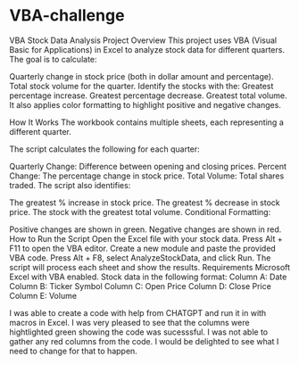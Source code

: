 # VBA-challenge
VBA Stock Data Analysis
Project Overview
This project uses VBA (Visual Basic for Applications) in Excel to analyze stock data for different quarters. The goal is to calculate:

Quarterly change in stock price (both in dollar amount and percentage).
Total stock volume for the quarter.
Identify the stocks with the:
Greatest percentage increase.
Greatest percentage decrease.
Greatest total volume.
It also applies color formatting to highlight positive and negative changes.

How It Works
The workbook contains multiple sheets, each representing a different quarter.

The script calculates the following for each quarter:

Quarterly Change: Difference between opening and closing prices.
Percent Change: The percentage change in stock price.
Total Volume: Total shares traded.
The script also identifies:

The greatest % increase in stock price.
The greatest % decrease in stock price.
The stock with the greatest total volume.
Conditional Formatting:

Positive changes are shown in green.
Negative changes are shown in red.
How to Run the Script
Open the Excel file with your stock data.
Press Alt + F11 to open the VBA editor.
Create a new module and paste the provided VBA code.
Press Alt + F8, select AnalyzeStockData, and click Run.
The script will process each sheet and show the results.
Requirements
Microsoft Excel with VBA enabled.
Stock data in the following format:
Column A: Date
Column B: Ticker Symbol
Column C: Open Price
Column D: Close Price
Column E: Volume


I was able to create a code with help from CHATGPT and run it in with macros in Excel. I was very pleased to see that the columns were hightlighted green showing the code was sucesssful. I was not able to gather any red columns from the code. I would be delighted to see what I need to change for that to happen. 

